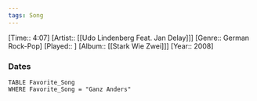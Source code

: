 ```yaml
---
tags: Song  
---
```

[Time:: 4:07]
[Artist:: [[Udo Lindenberg Feat. Jan Delay]]]
[Genre:: German Rock-Pop]
[Played:: ]
[Album:: [[Stark Wie Zwei]]]
[Year:: 2008]
### Dates
````dataview
TABLE Favorite_Song
WHERE Favorite_Song = "Ganz Anders"
````